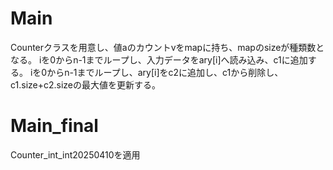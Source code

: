 # Main
Counterクラスを用意し、値aのカウントvをmapに持ち、mapのsizeが種類数となる。
iを0からn-1までループし、入力データをary\[i\]へ読み込み、c1に追加する。
iを0からn-1までループし、ary\[i\]をc2に追加し、c1から削除し、c1.size+c2.sizeの最大値を更新する。

# Main\_final
Counter_int_int20250410を適用

